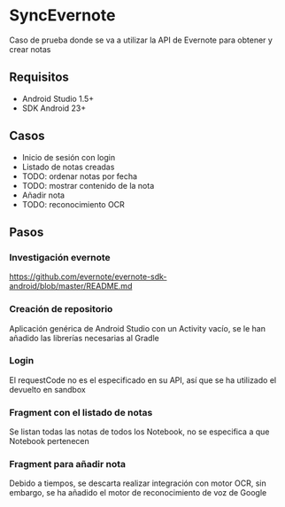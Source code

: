 # SyncEvernote
Caso de prueba donde se va a utilizar la API de Evernote para obtener y crear notas

## Requisitos
- Android Studio 1.5+
- SDK Android 23+

## Casos
- Inicio de sesión con login
- Listado de notas creadas
- TODO: ordenar notas por fecha
- TODO: mostrar contenido de la nota
- Añadir nota
- TODO: reconocimiento OCR

## Pasos

### Investigación evernote
https://github.com/evernote/evernote-sdk-android/blob/master/README.md

### Creación de repositorio
Aplicación genérica de Android Studio con un Activity vacío, se le han añadido las librerías necesarias al Gradle

### Login
El requestCode no es el especificado en su API, así que se ha utilizado el devuelto en sandbox

### Fragment con el listado de notas
Se listan todas las notas de todos los Notebook, no se especifica a que Notebook pertenecen

### Fragment para añadir nota
Debido a tiempos, se descarta realizar integración con motor OCR, sin embargo, se ha añadido el motor de reconocimiento de voz de Google

